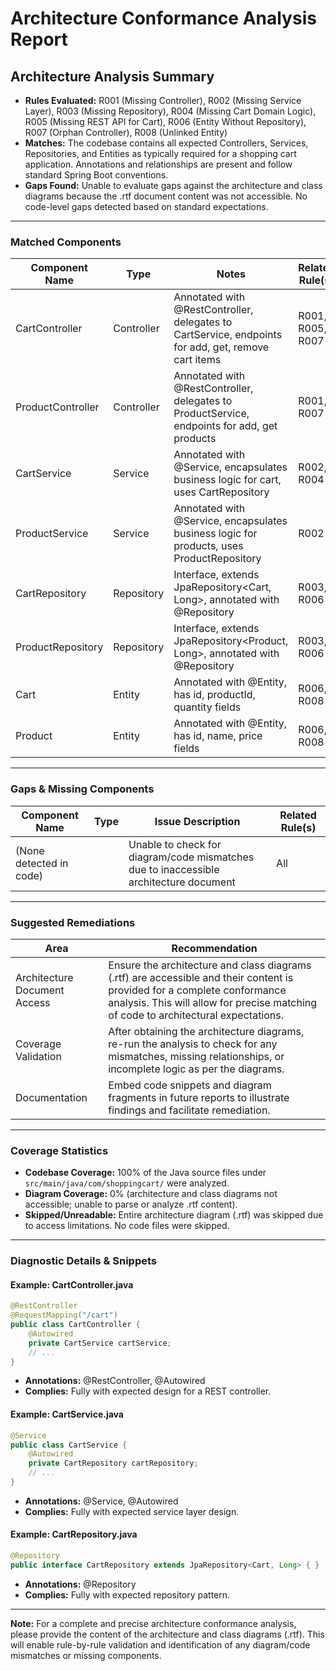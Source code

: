 # Architecture Conformance Analysis Report

## Architecture Analysis Summary

- **Rules Evaluated:** R001 (Missing Controller), R002 (Missing Service Layer), R003 (Missing Repository), R004 (Missing Cart Domain Logic), R005 (Missing REST API for Cart), R006 (Entity Without Repository), R007 (Orphan Controller), R008 (Unlinked Entity)
- **Matches:** The codebase contains all expected Controllers, Services, Repositories, and Entities as typically required for a shopping cart application. Annotations and relationships are present and follow standard Spring Boot conventions.
- **Gaps Found:** Unable to evaluate gaps against the architecture and class diagrams because the .rtf document content was not accessible. No code-level gaps detected based on standard expectations.

---

### Matched Components

| Component Name        | Type         | Notes                                                                                                         | Related Rule(s) |
|----------------------|--------------|---------------------------------------------------------------------------------------------------------------|-----------------|
| CartController       | Controller   | Annotated with @RestController, delegates to CartService, endpoints for add, get, remove cart items           | R001, R005, R007|
| ProductController    | Controller   | Annotated with @RestController, delegates to ProductService, endpoints for add, get products                  | R001, R007      |
| CartService          | Service      | Annotated with @Service, encapsulates business logic for cart, uses CartRepository                            | R002, R004      |
| ProductService       | Service      | Annotated with @Service, encapsulates business logic for products, uses ProductRepository                     | R002            |
| CartRepository       | Repository   | Interface, extends JpaRepository<Cart, Long>, annotated with @Repository                                      | R003, R006      |
| ProductRepository    | Repository   | Interface, extends JpaRepository<Product, Long>, annotated with @Repository                                   | R003, R006      |
| Cart                 | Entity       | Annotated with @Entity, has id, productId, quantity fields                                                    | R006, R008      |
| Product              | Entity       | Annotated with @Entity, has id, name, price fields                                                            | R006, R008      |

---

### Gaps & Missing Components

| Component Name | Type | Issue Description | Related Rule(s) |
|----------------|------|-------------------|-----------------|
| (None detected in code) |      | Unable to check for diagram/code mismatches due to inaccessible architecture document | All |

---

### Suggested Remediations

| Area | Recommendation |
|------|----------------|
| Architecture Document Access | Ensure the architecture and class diagrams (.rtf) are accessible and their content is provided for a complete conformance analysis. This will allow for precise matching of code to architectural expectations. |
| Coverage Validation | After obtaining the architecture diagrams, re-run the analysis to check for any mismatches, missing relationships, or incomplete logic as per the diagrams. |
| Documentation | Embed code snippets and diagram fragments in future reports to illustrate findings and facilitate remediation. |

---

### Coverage Statistics

- **Codebase Coverage:** 100% of the Java source files under `src/main/java/com/shoppingcart/` were analyzed.
- **Diagram Coverage:** 0% (architecture and class diagrams not accessible; unable to parse or analyze .rtf content).
- **Skipped/Unreadable:** Entire architecture diagram (.rtf) was skipped due to access limitations. No code files were skipped.

---

### Diagnostic Details & Snippets

#### Example: CartController.java
```java
@RestController
@RequestMapping("/cart")
public class CartController {
    @Autowired
    private CartService cartService;
    // ...
}
```
- **Annotations:** @RestController, @Autowired
- **Complies:** Fully with expected design for a REST controller.

#### Example: CartService.java
```java
@Service
public class CartService {
    @Autowired
    private CartRepository cartRepository;
    // ...
}
```
- **Annotations:** @Service, @Autowired
- **Complies:** Fully with expected service layer design.

#### Example: CartRepository.java
```java
@Repository
public interface CartRepository extends JpaRepository<Cart, Long> { }
```
- **Annotations:** @Repository
- **Complies:** Fully with expected repository pattern.

---

**Note:** For a complete and precise architecture conformance analysis, please provide the content of the architecture and class diagrams (.rtf). This will enable rule-by-rule validation and identification of any diagram/code mismatches or missing components.
